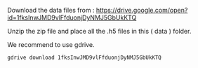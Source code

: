 Download the data files from : https://drive.google.com/open?id=1fksInwJMD9vlFfduonjDyNMJ5GbUkKTQ

Unzip the zip file and place all the .h5 files in this ( data ) folder.

We recommend to use gdrive.

```bash
gdrive download 1fksInwJMD9vlFfduonjDyNMJ5GbUkKTQ
```

